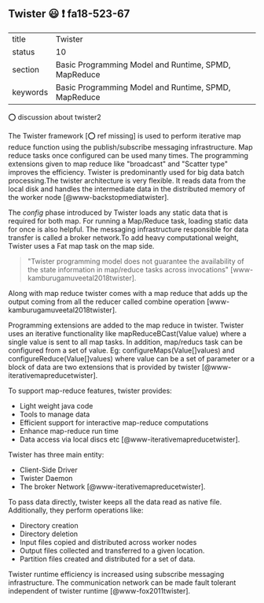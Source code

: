 ## Twister :smiley: :exclamation: fa18-523-67


|          |                                                      |
| -------- | ---------------------------------------------------- |
| title    | Twister                                              | 
| status   | 10                                                   |
| section  | Basic Programming Model and Runtime, SPMD, MapReduce |
| keywords | Basic Programming Model and Runtime, SPMD, MapReduce |


:o: discussion about twister2

The Twister framework [:o: ref missing] is used to perform iterative map reduce function using the 
publish/subscribe messaging infrastructure. Map reduce tasks once configured
can be used many times. The programming extensions given to map reduce like 
"broadcast" and "Scatter type" improves the efficiency. Twister is 
predominantly used for big data batch processing.The twister architecture is
very flexible. It reads data from the local disk and handles the intermediate
data in the distributed memory of the worker node [@www-backstopmediatwister].

The *config* phase introduced by Twister loads any static data that is required
for both map. For running a Map/Reduce task, loading static data for once is 
also helpful. The messaging infrastructure responsible for data transfer is 
called a broker network.To add heavy computational weight, Twister uses a Fat
map task on the map side. 

> "Twister programming model does not guarantee the availability of the state
> information in map/reduce tasks across invocations" 
[www-kamburugamuveetal2018twister].

Along with map reduce twister comes with a map reduce that adds up the output
coming from all the reducer called combine operation
[www-kamburugamuveetal2018twister].

Programming extensions are added to the map reduce in twister. Twister uses
an iterative functionality like mapReduceBCast(Value value) where a single
value is sent to all map tasks. In addition, map/reducs task can be configured
from a set of value. Eg: configureMaps(Value[]values) and 
configureReduce(Value[]values) where value can be a set of parameter or a block
of data are two extensions that is provided by twister 
[@www-iterativemapreducetwister].

To support map-reduce features, twister provides:

- Light weight java code
-	Tools to manage data
-	Efficient support for interactive map-reduce computations
-	Enhance map-reduce run time
-	Data access via local discs etc [@www-iterativemapreducetwister].

Twister has three main entity:

-	Client-Side Driver
-	Twister Daemon
-	The broker Network [@www-iterativemapreducetwister].

To pass data directly, twister keeps all the data read as native file. 
Additionally, they perform operations like:

-	Directory creation
-	Directory deletion
-	Input files copied and distributed across worker nodes
-	Output files collected and transferred to a given location.
-	Partition files created and distributed for a set of data.

Twister runtime efficiency is increased using subscribe messaging 
infrastructure. The communication network can be made fault tolerant
independent of twister runtime [@www-fox2011twister]. 



